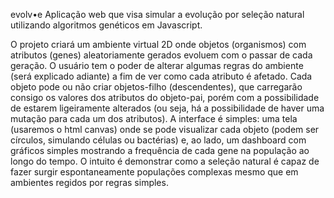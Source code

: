 evolv•e
Aplicação web que visa simular a evolução por seleção natural utilizando algoritmos genéticos em Javascript.

O projeto criará um ambiente virtual 2D onde objetos (organismos) com atributos (genes) aleatoriamente gerados evoluem com o passar de cada geração. O usuário tem o poder de alterar algumas regras do ambiente (será explicado adiante) a fim de ver como cada atributo é afetado. Cada objeto pode ou não criar objetos-filho (descendentes), que carregarão consigo os valores dos atributos do objeto-pai, porém com a possibilidade de estarem ligeiramente alterados (ou seja, há a possibilidade de haver uma mutação para cada um dos atributos). A interface é simples: uma tela (usaremos o html canvas) onde se pode visualizar cada objeto (podem ser círculos, simulando células ou bactérias) e, ao lado, um dashboard com gráficos simples mostrando a frequência de cada gene na população ao longo do tempo. O intuito é demonstrar como a seleção natural é capaz de fazer surgir espontaneamente populações complexas mesmo que em ambientes regidos por regras simples.
